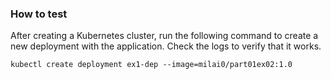 ### How to test

After creating a Kubernetes cluster, run the following command to create a new deployment with the application. Check the logs to verify that it works.

`kubectl create deployment ex1-dep --image=milai0/part01ex02:1.0`